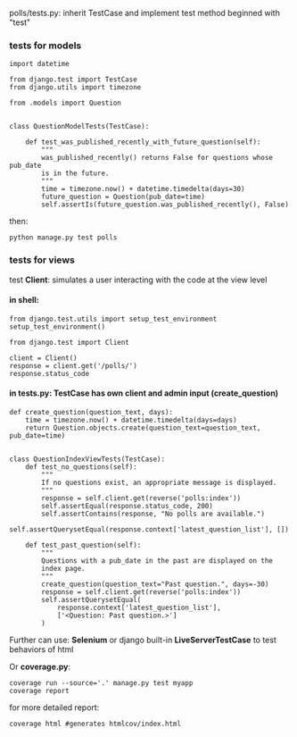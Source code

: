 polls/tests.py: inherit TestCase and implement test method beginned with "test"

### tests for models
```
import datetime

from django.test import TestCase
from django.utils import timezone

from .models import Question


class QuestionModelTests(TestCase):

    def test_was_published_recently_with_future_question(self):
        """
        was_published_recently() returns False for questions whose pub_date
        is in the future.
        """
        time = timezone.now() + datetime.timedelta(days=30)
        future_question = Question(pub_date=time)
        self.assertIs(future_question.was_published_recently(), False)
```

then:
```
python manage.py test polls
```
### tests for views
test **Client**: simulates a user interacting with the code at the view level
#### in shell:
```
from django.test.utils import setup_test_environment
setup_test_environment()

from django.test import Client

client = Client()
response = client.get('/polls/')
response.status_code
```
 
#### in tests.py: TestCase has own client and admin input (create_question)
```
def create_question(question_text, days):
    time = timezone.now() + datetime.timedelta(days=days)
    return Question.objects.create(question_text=question_text, pub_date=time)
    

class QuestionIndexViewTests(TestCase):
    def test_no_questions(self):
        """
        If no questions exist, an appropriate message is displayed.
        """
        response = self.client.get(reverse('polls:index'))
        self.assertEqual(response.status_code, 200)
        self.assertContains(response, "No polls are available.")
        self.assertQuerysetEqual(response.context['latest_question_list'], [])
        
    def test_past_question(self):
        """
        Questions with a pub_date in the past are displayed on the
        index page.
        """
        create_question(question_text="Past question.", days=-30)
        response = self.client.get(reverse('polls:index'))
        self.assertQuerysetEqual(
            response.context['latest_question_list'],
            ['<Question: Past question.>']
        )
```

Further can use: **Selenium** or django built-in **LiveServerTestCase** to test behaviors of html

Or **coverage.py**:
```
coverage run --source='.' manage.py test myapp
coverage report
```
for more detailed report:
```
coverage html #generates htmlcov/index.html
```
